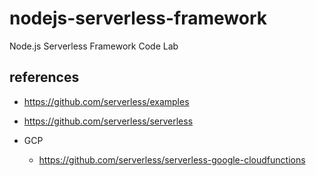 # nodejs-serverless-framework

Node.js Serverless Framework Code Lab

## references

- https://github.com/serverless/examples
- https://github.com/serverless/serverless

- GCP
  - https://github.com/serverless/serverless-google-cloudfunctions
